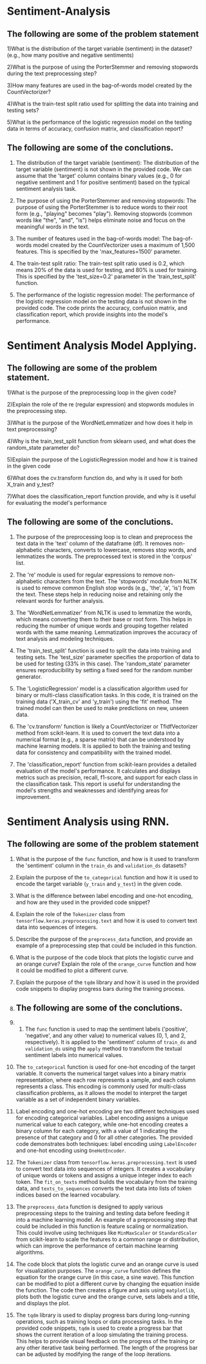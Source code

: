 # Sentiment-Analysis

## The following are some of the problem statement

1)What is the distribution of the target variable (sentiment) in the dataset? (e.g., how many positive and negative sentiments)

2)What is the purpose of using the PorterStemmer and removing stopwords during the text preprocessing step?

3)How many features are used in the bag-of-words model created by the CountVectorizer?

4)What is the train-test split ratio used for splitting the data into training and testing sets?

5)What is the performance of the logistic regression model on the testing data in terms of accuracy, confusion matrix, and classification report?

## The following are some of the conclutions.

1. The distribution of the target variable (sentiment):
The distribution of the target variable (sentiment) is not shown in the provided code.
We can assume that the 'target' column contains binary values (e.g., 0 for negative sentiment and 1 for positive sentiment) based on the typical sentiment analysis task.

2. The purpose of using the PorterStemmer and removing stopwords:
The purpose of using the PorterStemmer is to reduce words to their root form (e.g., "playing" becomes "play").
Removing stopwords (common words like "the", "and", "is") helps eliminate noise and focus on the meaningful words in the text.

3. The number of features used in the bag-of-words model:
The bag-of-words model created by the CountVectorizer uses a maximum of 1,500 features.
This is specified by the 'max_features=1500' parameter.

4. The train-test split ratio:
The train-test split ratio used is 0.2, which means 20% of the data is used for testing, and 80% is used for training.
This is specified by the 'test_size=0.2' parameter in the 'train_test_split' function.

5. The performance of the logistic regression model:
The performance of the logistic regression model on the testing data is not shown in the provided code.
The code prints the accuracy, confusion matrix, and classification report, which provide insights into the model's performance.

# Sentiment Analysis Model Applying.
## The following are some of the problem statement.

1)What is the purpose of the preprocessing loop in the given code?  

2)Explain the role of the re (regular expression) and stopwords modules in the preprocessing step.

3)What is the purpose of the WordNetLemmatizer and how does it help in text preprocessing?

4)Why is the train_test_split function from sklearn used, and what does the random_state parameter do?

5)Explain the purpose of the LogisticRegression model and how it is trained in the given code

6)What does the cv.transform function do, and why is it used for both X_train and y_test?

7)What does the classification_report function provide, and why is it useful for evaluating the model's performance

## The following are some of the conclutions.
1. The purpose of the preprocessing loop is to clean and preprocess the text data in the 'text' column of the dataframe (df).
It removes non-alphabetic characters, converts to lowercase, removes stop words, and lemmatizes the words.
The preprocessed text is stored in the 'corpus' list.

2. The 're' module is used for regular expressions to remove non-alphabetic characters from the text.
The 'stopwords' module from NLTK is used to remove common English stop words (e.g., 'the', 'a', 'is') from the text.
These steps help in reducing noise and retaining only the relevant words for further analysis.

3. The 'WordNetLemmatizer' from NLTK is used to lemmatize the words, which means converting them to their base or root form.
This helps in reducing the number of unique words and grouping together related words with the same meaning.
Lemmatization improves the accuracy of text analysis and modeling techniques.

4. The 'train_test_split' function is used to split the data into training and testing sets.
The 'test_size' parameter specifies the proportion of data to be used for testing (33% in this case).
The 'random_state' parameter ensures reproducibility by setting a fixed seed for the random number generator.

5. The 'LogisticRegression' model is a classification algorithm used for binary or multi-class classification tasks.
In this code, it is trained on the training data ('X_train_cv' and 'y_train') using the 'fit' method.
The trained model can then be used to make predictions on new, unseen data.

6. The 'cv.transform' function is likely a CountVectorizer or TfidfVectorizer method from scikit-learn.
It is used to convert the text data into a numerical format (e.g., a sparse matrix) that can be understood by machine learning models.
It is applied to both the training and testing data for consistency and compatibility with the trained model.

7. The 'classification_report' function from scikit-learn provides a detailed evaluation of the model's performance.
It calculates and displays metrics such as precision, recall, f1-score, and support for each class in the classification task.
This report is useful for understanding the model's strengths and weaknesses and identifying areas for improvement.

# Sentiment Analysis using RNN.
## The following are some of the problem statement

1. What is the purpose of the `func` function, and how is it used to transform the 'sentiment' column in the `train_ds` and `validation_ds` datasets?

2. Explain the purpose of the `to_categorical` function and how it is used to encode the target variable (`y_train` and `y_test`) in the given code.

3. What is the difference between label encoding and one-hot encoding, and how are they used in the provided code snippet?

4. Explain the role of the `Tokenizer` class from `tensorflow.keras.preprocessing.text` and how it is used to convert text data into sequences of integers.

5. Describe the purpose of the `preprocess_data` function, and provide an example of a preprocessing step that could be included in this function.

6. What is the purpose of the code block that plots the logistic curve and an orange curve? Explain the role of the `orange_curve` function and how it could be modified to plot a different curve.

7. Explain the purpose of the `tqdm` library and how it is used in the provided code snippets to display progress bars during the training process.

8. ## The following are some of the conclutions.

9. 1. The `func` function is used to map the sentiment labels ('positive', 'negative', and any other value) to numerical values (0, 1, and 2, respectively). It is applied to the 'sentiment' column of `train_ds` and `validation_ds` using the `apply` method to transform the textual sentiment labels into numerical values.

2. The `to_categorical` function is used for one-hot encoding of the target variable. It converts the numerical target values into a binary matrix representation, where each row represents a sample, and each column represents a class. This encoding is commonly used for multi-class classification problems, as it allows the model to interpret the target variable as a set of independent binary variables.

3. Label encoding and one-hot encoding are two different techniques used for encoding categorical variables. Label encoding assigns a unique numerical value to each category, while one-hot encoding creates a binary column for each category, with a value of 1 indicating the presence of that category and 0 for all other categories. The provided code demonstrates both techniques: label encoding using `LabelEncoder` and one-hot encoding using `OneHotEncoder`.

4. The `Tokenizer` class from `tensorflow.keras.preprocessing.text` is used to convert text data into sequences of integers. It creates a vocabulary of unique words or tokens and assigns a unique integer index to each token. The `fit_on_texts` method builds the vocabulary from the training data, and `texts_to_sequences` converts the text data into lists of token indices based on the learned vocabulary.

5. The `preprocess_data` function is designed to apply various preprocessing steps to the training and testing data before feeding it into a machine learning model. An example of a preprocessing step that could be included in this function is feature scaling or normalization. This could involve using techniques like `MinMaxScaler` or `StandardScaler` from scikit-learn to scale the features to a common range or distribution, which can improve the performance of certain machine learning algorithms.

6. The code block that plots the logistic curve and an orange curve is used for visualization purposes. The `orange_curve` function defines the equation for the orange curve (in this case, a sine wave). This function can be modified to plot a different curve by changing the equation inside the function. The code then creates a figure and axis using `matplotlib`, plots both the logistic curve and the orange curve, sets labels and a title, and displays the plot.

7. The `tqdm` library is used to display progress bars during long-running operations, such as training loops or data processing tasks. In the provided code snippets, `tqdm` is used to create a progress bar that shows the current iteration of a loop simulating the training process. This helps to provide visual feedback on the progress of the training or any other iterative task being performed. The length of the progress bar can be adjusted by modifying the range of the loop iterations.





